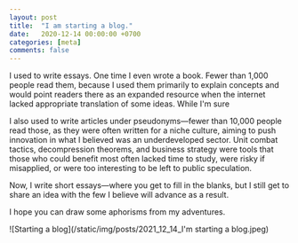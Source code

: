 ```yaml
---
layout: post
title:  "I am starting a blog."
date:   2020-12-14 00:00:00 +0700
categories: [meta]
comments: false
---
```


I used to write essays. One time I even wrote a book. Fewer than 1,000 people read them, because I used them primarily to explain concepts and would point readers there as an expanded resource when the internet lacked appropriate translation of some ideas. While I'm sure

I also used to write articles under pseudonyms—fewer than 10,000 people read those, as they were often written for a niche culture, aiming to push innovation in what I believed was an underdeveloped sector. Unit combat tactics, decompression theorems, and business strategy were tools that those who could benefit most often lacked time to study, were risky if misapplied, or were too interesting to be left to public speculation.

Now, I write short essays—where you get to fill in the blanks, but I still get to share an idea with the few I believe will advance as a result.

I hope you can draw some aphorisms from my adventures.

![Starting a blog](/static/img/posts/2021_12_14_I'm starting a blog.jpeg)